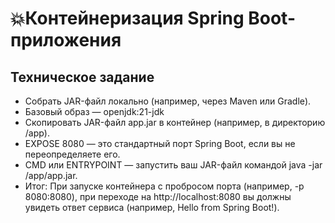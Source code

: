 # 💥Контейнеризация Spring Boot-приложения

## Техническое задание
- Собрать JAR-файл локально (например, через Maven или Gradle).
- Базовый образ — openjdk:21-jdk
- Скопировать JAR-файл app.jar в контейнер (например, в директорию /app).
- EXPOSE 8080 — это стандартный порт Spring Boot, если вы не переопределяете его.
- CMD или ENTRYPOINT — запустить ваш JAR-файл командой java -jar /app/app.jar.
- Итог: При запуске контейнера с пробросом порта (например, -p 8080:8080),
 при переходе на http://localhost:8080 вы должны увидеть ответ сервиса 
 (например, Hello from Spring Boot!).

